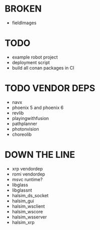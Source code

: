 # BROKEN
- fieldImages

# TODO

- example robot project
- deployment script
- build all conan packages in CI

# TODO VENDOR DEPS

- navx
- phoenix 5 and phoenix 6
- revlib
- playingwithfusion
- pathplanner
- photonvision
- choreolib

# DOWN THE LINE
- xrp vendordep
- romi vendordep
- msvc runtime?
- libglass
- libglassnt
- halsim_ds_socket
- halsim_gui
- halsim_wsclient
- halsim_wscore
- halsim_wsserver
- halsim_xrp